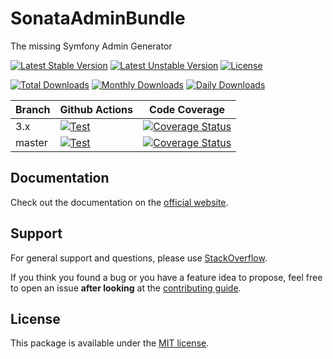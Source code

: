 <!--
DO NOT EDIT THIS FILE!

It's auto-generated by sonata-project/dev-kit package.
-->

# SonataAdminBundle

The missing Symfony Admin Generator

[![Latest Stable Version](https://poser.pugx.org/sonata-project/admin-bundle/v/stable)](https://packagist.org/packages/sonata-project/admin-bundle)
[![Latest Unstable Version](https://poser.pugx.org/sonata-project/admin-bundle/v/unstable)](https://packagist.org/packages/sonata-project/admin-bundle)
[![License](https://poser.pugx.org/sonata-project/admin-bundle/license)](https://packagist.org/packages/sonata-project/admin-bundle)

[![Total Downloads](https://poser.pugx.org/sonata-project/admin-bundle/downloads)](https://packagist.org/packages/sonata-project/admin-bundle)
[![Monthly Downloads](https://poser.pugx.org/sonata-project/admin-bundle/d/monthly)](https://packagist.org/packages/sonata-project/admin-bundle)
[![Daily Downloads](https://poser.pugx.org/sonata-project/admin-bundle/d/daily)](https://packagist.org/packages/sonata-project/admin-bundle)

Branch | Github Actions | Code Coverage |
------ | -------------- | ------------- |
3.x    | [![Test][test_stable_badge]][test_stable_link]     | [![Coverage Status][coverage_stable_badge]][coverage_stable_link]     |
master | [![Test][test_unstable_badge]][test_unstable_link] | [![Coverage Status][coverage_unstable_badge]][coverage_unstable_link] |

## Documentation

Check out the documentation on the [official website](https://sonata-project.org/bundles/admin).

## Support

For general support and questions, please use [StackOverflow](http://stackoverflow.com/questions/tagged/sonata).

If you think you found a bug or you have a feature idea to propose, feel free to open an issue
**after looking** at the [contributing guide](CONTRIBUTING.md).

## License

This package is available under the [MIT license](LICENSE).

[test_stable_badge]: https://github.com/sonata-project/SonataAdminBundle/workflows/Test/badge.svg?branch=3.x
[test_stable_link]: https://github.com/sonata-project/SonataAdminBundle/actions?query=workflow:test+branch:3.x
[test_unstable_badge]: https://github.com/sonata-project/SonataAdminBundle/workflows/Test/badge.svg?branch=master
[test_unstable_link]: https://github.com/sonata-project/SonataAdminBundle/actions?query=workflow:test+branch:master

[coverage_stable_badge]: https://codecov.io/gh/sonata-project/SonataAdminBundle/branch/3.x/graph/badge.svg
[coverage_stable_link]: https://codecov.io/gh/sonata-project/SonataAdminBundle/branch/3.x
[coverage_unstable_badge]: https://codecov.io/gh/sonata-project/SonataAdminBundle/branch/master/graph/badge.svg
[coverage_unstable_link]: https://codecov.io/gh/sonata-project/SonataAdminBundle/branch/master
